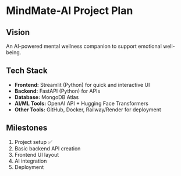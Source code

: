 # MindMate-AI Project Plan

## Vision
An AI-powered mental wellness companion to support emotional well-being.

## Tech Stack
- **Frontend:** Streamlit (Python) for quick and interactive UI
- **Backend:** FastAPI (Python) for APIs
- **Database:** MongoDB Atlas
- **AI/ML Tools:** OpenAI API + Hugging Face Transformers
- **Other Tools:** GitHub, Docker, Railway/Render for deployment

## Milestones
1. Project setup ✅
2. Basic backend API creation
3. Frontend UI layout
4. AI integration
5. Deployment
